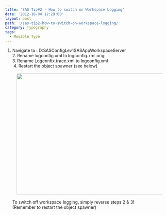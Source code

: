 ```yaml
---
title: 'SAS Tip#2 - How to switch on Workspace Logging'
date: '2012-10-04 12:29:00'
layout: post
path: '/sas-tip2-how-to-switch-on-workspace-logging/'
category: Typography
tags:
  - Movable Type
---
```


1. Navigate to :  D:SASConfigLev1SASAppWorkspaceServer<br />2. Rename logconfig.xml to logconfig.xml.orig<br />3. Rename Logconfix.trace.xml to logconfig.xml<br />&nbsp;4. Restart the object spawner (see below)  <br /><br /><div style="clear: both; text-align: center;"></div><div style="clear: both; text-align: center;"><a href="http://1.bp.blogspot.com/-hc0FiUQaMQk/UI7MSlxJ7VI/AAAAAAAAASM/ABqohDJcmyw/s1600/ServerManager.png" style="margin-left: 1em; margin-right: 1em;"><img border="0" height="398" src="http://1.bp.blogspot.com/-hc0FiUQaMQk/UI7MSlxJ7VI/AAAAAAAAASM/ABqohDJcmyw/s640/ServerManager.png" width="640" /></a></div><div style="clear: both; text-align: center;"><br /></div>To switch off workspace logging, simply reverse steps 2 &amp; 3!  (Remember to restart the object spawner)